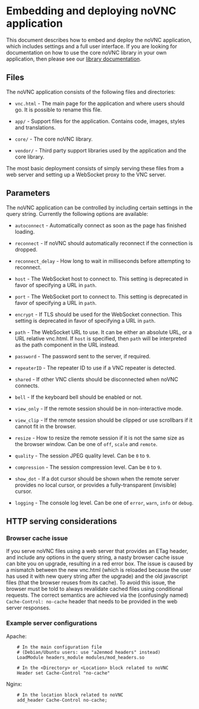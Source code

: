 # Embedding and deploying noVNC application

This document describes how to embed and deploy the noVNC application, which
includes settings and a full user interface. If you are looking for
documentation on how to use the core noVNC library in your own application,
then please see our [library documentation](LIBRARY.md).

## Files

The noVNC application consists of the following files and directories:

* `vnc.html` - The main page for the application and where users should go. It
  is possible to rename this file.

* `app/` - Support files for the application. Contains code, images, styles and
  translations.

* `core/` - The core noVNC library.

* `vendor/` - Third party support libraries used by the application and the
  core library.

The most basic deployment consists of simply serving these files from a web
server and setting up a WebSocket proxy to the VNC server.

## Parameters

The noVNC application can be controlled by including certain settings in the
query string. Currently the following options are available:

* `autoconnect` - Automatically connect as soon as the page has finished
  loading.

* `reconnect` - If noVNC should automatically reconnect if the connection is
  dropped.

* `reconnect_delay` - How long to wait in milliseconds before attempting to
  reconnect.

* `host` - The WebSocket host to connect to. This setting is deprecated
  in favor of specifying a URL in `path`.

* `port` - The WebSocket port to connect to. This setting is deprecated
  in favor of specifying a URL in `path`.

* `encrypt` - If TLS should be used for the WebSocket connection. This
  setting is deprecated in favor of specifying a URL in `path`.

* `path` - The WebSocket URL to use. It can be either an absolute URL,
  or a URL relative vnc.html. If `host` is specified, then `path` will
  be interpreted as the path component in the URL instead.

* `password` - The password sent to the server, if required.

* `repeaterID` - The repeater ID to use if a VNC repeater is detected.

* `shared` - If other VNC clients should be disconnected when noVNC connects.

* `bell` - If the keyboard bell should be enabled or not.

* `view_only` - If the remote session should be in non-interactive mode.

* `view_clip` - If the remote session should be clipped or use scrollbars if
  it cannot fit in the browser.

* `resize` - How to resize the remote session if it is not the same size as
  the browser window. Can be one of `off`, `scale` and `remote`.

* `quality` - The session JPEG quality level. Can be `0` to `9`.

* `compression` - The session compression level. Can be `0` to `9`.

* `show_dot` - If a dot cursor should be shown when the remote server provides
  no local cursor, or provides a fully-transparent (invisible) cursor.

* `logging` - The console log level. Can be one of `error`, `warn`, `info` or
  `debug`.

## HTTP serving considerations
### Browser cache issue

If you serve noVNC files using a web server that provides an ETag header, and
include any options in the query string, a nasty browser cache issue can bite
you on upgrade, resulting in a red error box. The issue is caused by a mismatch
between the new vnc.html (which is reloaded because the user has used it with
new query string after the upgrade) and the old javascript files (that the
browser reuses from its cache). To avoid this issue, the browser must be told
to always revalidate cached files using conditional requests. The correct
semantics are achieved via the (confusingly named) `Cache-Control: no-cache`
header that needs to be provided in the web server responses.

### Example server configurations

Apache:

```
    # In the main configuration file
    # (Debian/Ubuntu users: use "a2enmod headers" instead)
    LoadModule headers_module modules/mod_headers.so

    # In the <Directory> or <Location> block related to noVNC
    Header set Cache-Control "no-cache"
```

Nginx:

```
    # In the location block related to noVNC
    add_header Cache-Control no-cache;
```
